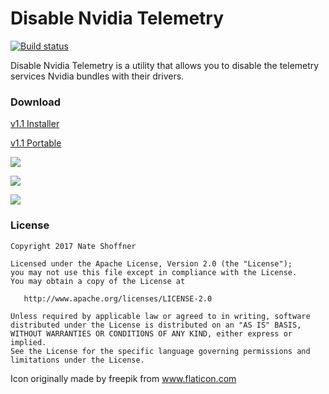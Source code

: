 Disable Nvidia Telemetry
====================

[![Build status](https://ci.appveyor.com/api/projects/status/ehusy6jle2om8t3g/branch/master?svg=true)](https://ci.appveyor.com/project/NateShoffner/disable-nvidia-telemetry/branch/master)


Disable Nvidia Telemetry is a utility that allows you to disable the telemetry services Nvidia bundles with their drivers.

 ### Download ###

 [v1.1 Installer](https://github.com/NateShoffner/Disable-Nvidia-Telemetry/releases/download/1.1/Disable.Nvidia.Telemetry.1.1.0.8.Setup.exe)
 
 [v1.1 Portable](https://github.com/NateShoffner/Disable-Nvidia-Telemetry/releases/download/1.1/Disable.Nvidia.Telemetry.1.1.0.8.Portable.exe)


![](http://i.imgur.com/0w5eIdN.png)

![](http://i.imgur.com/ulsBmfd.png)

![](http://i.imgur.com/l8PBL3B.png)

 ### License ###

    Copyright 2017 Nate Shoffner

    Licensed under the Apache License, Version 2.0 (the "License");
    you may not use this file except in compliance with the License.
    You may obtain a copy of the License at

       http://www.apache.org/licenses/LICENSE-2.0

    Unless required by applicable law or agreed to in writing, software
    distributed under the License is distributed on an "AS IS" BASIS,
    WITHOUT WARRANTIES OR CONDITIONS OF ANY KIND, either express or implied.
    See the License for the specific language governing permissions and
    limitations under the License.

Icon originally made by freepik from www.flaticon.com
